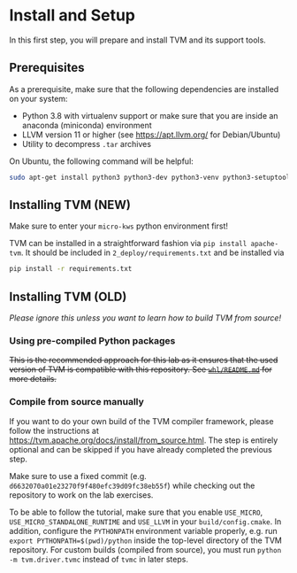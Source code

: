 # Install and Setup

In this first step, you will prepare and install TVM and its support tools.

## Prerequisites

As a prerequisite, make sure that the following dependencies are installed on your system:
- Python 3.8 with virtualenv support or make sure that you are inside an anaconda (miniconda) environment
- LLVM version 11 or higher (see https://apt.llvm.org/ for Debian/Ubuntu)
- Utility to decompress `.tar` archives

On Ubuntu, the following command will be helpful:

```bash
sudo apt-get install python3 python3-dev python3-venv python3-setuptools gcc libtinfo-dev zlib1g-dev build-essential cmake libedit-dev libxml2-dev
```

## Installing TVM (NEW)

Make sure to enter your `micro-kws` python environment first!

TVM can be installed in a straightforward fashion via `pip install apache-tvm`. It should be included in `2_deploy/requirements.txt` and be installed via

```bash
pip install -r requirements.txt
```

## Installing TVM (OLD)

*Please ignore this unless you want to learn how to build TVM from source!*

### Using pre-compiled Python packages

~~This is the recommended approach for this lab as it ensures that the used version of TVM is compatible with this repository. See [`whl/README.md`](whl/README.md) for more details.~~

### Compile from source manually

If you want to do your own build of the TVM compiler framework, please follow the instructions at https://tvm.apache.org/docs/install/from_source.html. The step is entirely optional and can be skipped if you have already completed the previous step.

Make sure to use a fixed commit (e.g. `d6632070a01e23270f9f480efc39d09fc38eb55f`) while checking out the repository to work on the lab exercises.

To be able to follow the tutorial, make sure that you enable `USE_MICRO`, `USE_MICRO_STANDALONE_RUNTIME` and `USE_LLVM` in your `build/config.cmake`. In addition, configure the `PYTHONPATH` environment variable properly, e.g. run `export PYTHONPATH=$(pwd)/python` inside the top-level directory of the TVM repository. For custom builds (compiled from source), you must run `python -m tvm.driver.tvmc` instead of `tvmc` in later steps.
